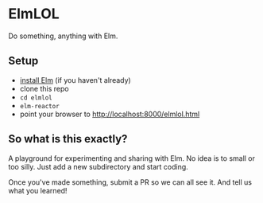 # ElmLOL

Do something, anything with Elm.

## Setup

  * [install Elm](https://guide.elm-lang.org/get_started.html) (if you haven't already)
  * clone this repo
  * `cd elmlol`
  * `elm-reactor`
  * point your browser to [http://localhost:8000/elmlol.html](http://localhost:8000/elmlol.html)

## So what is this exactly?

A playground for experimenting and sharing with Elm. No idea is to small or too silly. Just add a new subdirectory and start coding.

Once you've made something, submit a PR so we can all see it. And tell us what you learned!

